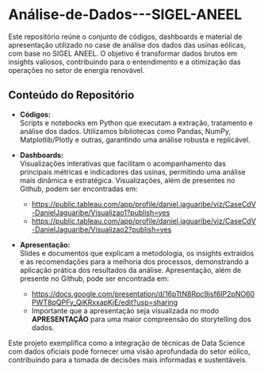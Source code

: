# Análise-de-Dados---SIGEL-ANEEL

Este repositório reúne o conjunto de códigos, dashboards e material de apresentação utilizado no case de análise dos dados das usinas eólicas, com base no SIGEL ANEEL. O objetivo é transformar dados brutos em insights valiosos, contribuindo para o entendimento e a otimização das operações no setor de energia renovável.

## Conteúdo do Repositório

- **Códigos:**  
  Scripts e notebooks em Python que executam a extração, tratamento e análise dos dados. Utilizamos bibliotecas como Pandas, NumPy, Matplotlib/Plotly e outras, garantindo uma análise robusta e replicável.
  
- **Dashboards:**  
  Visualizações interativas que facilitam o acompanhamento das principais métricas e indicadores das usinas, permitindo uma análise mais dinâmica e estratégica.
  Visualizações, além de presentes no Github, podem ser encontradas em:
  - https://public.tableau.com/app/profile/daniel.jaguaribe/viz/CaseCdV-DanielJaguaribe/Visualizao1?publish=yes
  - https://public.tableau.com/app/profile/daniel.jaguaribe/viz/CaseCdV-DanielJaguaribe/Visualizao2?publish=yes
  
- **Apresentação:**  
  Slides e documentos que explicam a metodologia, os insights extraídos e as recomendações para a melhoria dos processos, demonstrando a aplicação prática dos resultados da análise.
  Apresentação, além de presente no Github, pode ser encontrada em:
  - https://docs.google.com/presentation/d/16pTtN8Rpc9jsf6IP2pNO60PWT8pQPFy_QiKRxxapKjE/edit?usp=sharing
  - Importante que a apresentação seja visualizada no modo **APRESENTAÇÃO** para uma maior compreensão do storytelling dos dados.

Este projeto exemplifica como a integração de técnicas de Data Science com dados oficiais pode fornecer uma visão aprofundada do setor eólico, contribuindo para a tomada de decisões mais informadas e sustentáveis.



